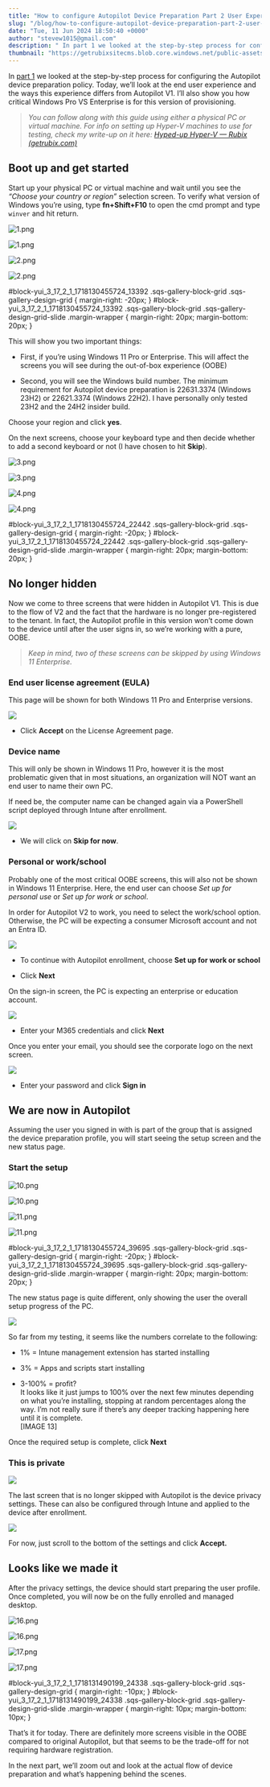 ```yaml
---
title: "How to configure Autopilot Device Preparation Part 2 User Experience"
slug: "/blog/how-to-configure-autopilot-device-preparation-part-2-user-experience"
date: "Tue, 11 Jun 2024 18:50:40 +0000"
author: "stevew1015@gmail.com"
description: " In part 1 we looked at the step-by-step process for configuring the Autopilot device preparation policy. Today, we’ll look at the end user experience and the ways this experience differs from Autopilot V1. I’ll also show you how critical Windows Pro VS Enterprise is for this version of"
thumbnail: "https://getrubixsitecms.blob.core.windows.net/public-assets/content/v1/logo512.png"
---
```


In [part 1](https://www.getrubix.com/blog/autopilot-device-preparation-part1) we looked at the step-by-step process for configuring the Autopilot device preparation policy. Today, we’ll look at the end user experience and the ways this experience differs from Autopilot V1. I’ll also show you how critical Windows Pro VS Enterprise is for this version of provisioning.

> _You can follow along with this guide using either a physical PC or virtual machine. For info on setting up Hyper-V machines to use for testing, check my write-up on it here:_ [_Hyped-up Hyper-V — Rubix (getrubix.com)_](https://www.getrubix.com/blog/hyped-up-hyper-v?rq=hyper-v)

Boot up and get started
-----------------------

Start up your physical PC or virtual machine and wait until you see the _“Choose your country or region”_ selection screen. To verify what version of Windows you’re using, type **fn+Shift+F10** to open the cmd prompt and type `winver` and hit return.

![1.png](https://getrubixsitecms.blob.core.windows.net/public-assets/content/v1/5dd365a31aa1fd743bc30b8e/1718130499008-850Z61VLUYJQ1YO9LXB3/1.png)

![1.png](https://getrubixsitecms.blob.core.windows.net/public-assets/content/v1/5dd365a31aa1fd743bc30b8e/1718130499008-850Z61VLUYJQ1YO9LXB3/1.png)

![2.png](https://getrubixsitecms.blob.core.windows.net/public-assets/content/v1/5dd365a31aa1fd743bc30b8e/1718130498969-DDNPGPRP0SSQB37T0W7R/2.png)

![2.png](https://getrubixsitecms.blob.core.windows.net/public-assets/content/v1/5dd365a31aa1fd743bc30b8e/1718130498969-DDNPGPRP0SSQB37T0W7R/2.png)

#block-yui\_3\_17\_2\_1\_1718130455724\_13392 .sqs-gallery-block-grid .sqs-gallery-design-grid { margin-right: -20px; } #block-yui\_3\_17\_2\_1\_1718130455724\_13392 .sqs-gallery-block-grid .sqs-gallery-design-grid-slide .margin-wrapper { margin-right: 20px; margin-bottom: 20px; }

This will show you two important things:

-   First, if you’re using Windows 11 Pro or Enterprise. This will affect the screens you will see during the out-of-box experience (OOBE)
    
-   Second, you will see the Windows build number. The minimum requirement for Autopilot device preparation is 22631.3374 (Windows 23H2) or 22621.3374 (Windows 22H2). I have personally only tested 23H2 and the 24H2 insider build.
    

Choose your region and click **yes**.

On the next screens, choose your keyboard type and then decide whether to add a second keyboard or not (I have chosen to hit **Skip**).

![3.png](https://getrubixsitecms.blob.core.windows.net/public-assets/content/v1/5dd365a31aa1fd743bc30b8e/1718130548025-P30ISP4QJYVQNK52FQ3T/3.png)

![3.png](https://getrubixsitecms.blob.core.windows.net/public-assets/content/v1/5dd365a31aa1fd743bc30b8e/1718130548025-P30ISP4QJYVQNK52FQ3T/3.png)

![4.png](https://getrubixsitecms.blob.core.windows.net/public-assets/content/v1/5dd365a31aa1fd743bc30b8e/1718130548007-EP4MICI24VZ6WZDZM0Y8/4.png)

![4.png](https://getrubixsitecms.blob.core.windows.net/public-assets/content/v1/5dd365a31aa1fd743bc30b8e/1718130548007-EP4MICI24VZ6WZDZM0Y8/4.png)

#block-yui\_3\_17\_2\_1\_1718130455724\_22442 .sqs-gallery-block-grid .sqs-gallery-design-grid { margin-right: -20px; } #block-yui\_3\_17\_2\_1\_1718130455724\_22442 .sqs-gallery-block-grid .sqs-gallery-design-grid-slide .margin-wrapper { margin-right: 20px; margin-bottom: 20px; }

No longer hidden
----------------

Now we come to three screens that were hidden in Autopilot V1. This is due to the flow of V2 and the fact that the hardware is no longer pre-registered to the tenant. In fact, the Autopilot profile in this version won’t come down to the device until after the user signs in, so we’re working with a pure, OOBE.

> _Keep in mind, two of these screens can be skipped by using Windows 11 Enterprise._

### End user license agreement (EULA)

This page will be shown for both Windows 11 Pro and Enterprise versions.

![](https://getrubixsitecms.blob.core.windows.net/public-assets/content/v1/5dd365a31aa1fd743bc30b8e/da36bc2a-5d92-4b29-8843-4992f0cfe8ad/5.png)

-   Click **Accept** on the License Agreement page.
    

### Device name

This will only be shown in Windows 11 Pro, however it is the most problematic given that in most situations, an organization will NOT want an end user to name their own PC.

If need be, the computer name can be changed again via a PowerShell script deployed through Intune after enrollment.

![](https://getrubixsitecms.blob.core.windows.net/public-assets/content/v1/5dd365a31aa1fd743bc30b8e/bfe5ac73-710d-486b-8b28-ef1fc50ad97d/6.png)

-   We will click on **Skip for now**.
    

### Personal or work/school

Probably one of the most critical OOBE screens, this will also not be shown in Windows 11 Enterprise. Here, the end user can choose _Set up for personal use_ or _Set up for work or school_.

In order for Autopilot V2 to work, you need to select the work/school option. Otherwise, the PC will be expecting a consumer Microsoft account and not an Entra ID.

![](https://getrubixsitecms.blob.core.windows.net/public-assets/content/v1/5dd365a31aa1fd743bc30b8e/a36518a9-c3c7-425b-8f7c-cd160018b7b0/7.png)

-   To continue with Autopilot enrollment, choose **Set up for work or school**
    
-   Click **Next**
    

On the sign-in screen, the PC is expecting an enterprise or education account.

![](https://getrubixsitecms.blob.core.windows.net/public-assets/content/v1/5dd365a31aa1fd743bc30b8e/ac71a2d5-f416-4a49-b945-4e77dee5167b/8.png)

-   Enter your M365 credentials and click **Next**
    

Once you enter your email, you should see the corporate logo on the next screen.

![](https://getrubixsitecms.blob.core.windows.net/public-assets/content/v1/5dd365a31aa1fd743bc30b8e/95402276-2065-4965-b036-845f3f0446c9/9.png)

-   Enter your password and click **Sign in**
    

We are now in Autopilot
-----------------------

Assuming the user you signed in with is part of the group that is assigned the device preparation profile, you will start seeing the setup screen and the new status page.

### Start the setup

![10.png](https://getrubixsitecms.blob.core.windows.net/public-assets/content/v1/5dd365a31aa1fd743bc30b8e/1718131386265-8T070QEOXGON0DPW642W/10.png)

![10.png](https://getrubixsitecms.blob.core.windows.net/public-assets/content/v1/5dd365a31aa1fd743bc30b8e/1718131386265-8T070QEOXGON0DPW642W/10.png)

![11.png](https://getrubixsitecms.blob.core.windows.net/public-assets/content/v1/5dd365a31aa1fd743bc30b8e/1718131386265-RNACALKKAFGB6H6KVBIP/11.png)

![11.png](https://getrubixsitecms.blob.core.windows.net/public-assets/content/v1/5dd365a31aa1fd743bc30b8e/1718131386265-RNACALKKAFGB6H6KVBIP/11.png)

#block-yui\_3\_17\_2\_1\_1718130455724\_39695 .sqs-gallery-block-grid .sqs-gallery-design-grid { margin-right: -20px; } #block-yui\_3\_17\_2\_1\_1718130455724\_39695 .sqs-gallery-block-grid .sqs-gallery-design-grid-slide .margin-wrapper { margin-right: 20px; margin-bottom: 20px; }

The new status page is quite different, only showing the user the overall setup progress of the PC.

![](https://getrubixsitecms.blob.core.windows.net/public-assets/content/v1/5dd365a31aa1fd743bc30b8e/07bf861d-1042-463f-8ad1-4643e8c395ad/12.png)

So far from my testing, it seems like the numbers correlate to the following:

-   1% = Intune management extension has started installing
    
-   3% = Apps and scripts start installing
    
-   3-100% = profit?  
    It looks like it just jumps to 100% over the next few minutes depending on what you’re installing, stopping at random percentages along the way. I’m not really sure if there’s any deeper tracking happening here until it is complete.  
    \[IMAGE 13\]
    

Once the required setup is complete, click **Next**

### This is private

![](https://getrubixsitecms.blob.core.windows.net/public-assets/content/v1/5dd365a31aa1fd743bc30b8e/a1130bdf-aa60-4e4f-9750-7d591c67d516/14.png)

The last screen that is no longer skipped with Autopilot is the device privacy settings. These can also be configured through Intune and applied to the device after enrollment.

![](https://getrubixsitecms.blob.core.windows.net/public-assets/content/v1/5dd365a31aa1fd743bc30b8e/05cec7c2-94ab-4ea1-b997-c72cbbac571c/15.png)

For now, just scroll to the bottom of the settings and click **Accept.**

Looks like we made it
---------------------

After the privacy settings, the device should start preparing the user profile. Once completed, you will now be on the fully enrolled and managed desktop.

![16.png](https://getrubixsitecms.blob.core.windows.net/public-assets/content/v1/5dd365a31aa1fd743bc30b8e/1718131574450-NBWZJF8P9CCXY6FU46QX/16.png)

![16.png](https://getrubixsitecms.blob.core.windows.net/public-assets/content/v1/5dd365a31aa1fd743bc30b8e/1718131574450-NBWZJF8P9CCXY6FU46QX/16.png)

![17.png](https://getrubixsitecms.blob.core.windows.net/public-assets/content/v1/5dd365a31aa1fd743bc30b8e/1718131574508-C9EIDHCP39XTOZNJKCH0/17.png)

![17.png](https://getrubixsitecms.blob.core.windows.net/public-assets/content/v1/5dd365a31aa1fd743bc30b8e/1718131574508-C9EIDHCP39XTOZNJKCH0/17.png)

#block-yui\_3\_17\_2\_1\_1718131490199\_24338 .sqs-gallery-block-grid .sqs-gallery-design-grid { margin-right: -10px; } #block-yui\_3\_17\_2\_1\_1718131490199\_24338 .sqs-gallery-block-grid .sqs-gallery-design-grid-slide .margin-wrapper { margin-right: 10px; margin-bottom: 10px; }

That’s it for today. There are definitely more screens visible in the OOBE compared to original Autopilot, but that seems to be the trade-off for not requiring hardware registration.

In the next part, we’ll zoom out and look at the actual flow of device preparation and what’s happening behind the scenes.
